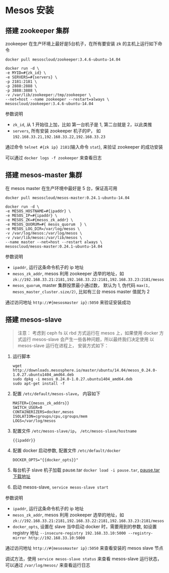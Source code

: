 # Mesos 安装

## 搭建 zookeeper 集群

zookeeper 在生产环境上最好是5台机子，在所有要安装 zk 的主机上运行如下命令

~~~~~~
docker pull mesoscloud/zookeeper:3.4.6-ubuntu-14.04

docker run -d \
-e MYID=#{zk_id} \
-e SERVERS=#{servers} \
-p 2181:2181 \
-p 2888:2888 \
-p 3888:3888 \
-v /var/lib/zookeeper:/tmp/zookeeper \
--net=host --name zookeeper --restart=always \
mesoscloud/zookeeper:3.4.6-ubuntu-14.04
~~~~~~

参数说明

* `zk_id`, 从 1 开始往上加，比如 第一台机子是 1, 第二台就是 2，以此类推
* `servers`, 所有安装 zookeeper 机子的IP， 如 `192.168.33.21,192.168.33.22,192.168.33.23`

通过命令 `telnet #{zk ip} 2181`(输入命令 `stat`), 来验证 zookeeper 的成功安装

可以通过 `docker logs -f zookeeper` 来查看日志

## 搭建 mesos-master 集群

在 mesos master 在生产环境中最好是 5 台，保证高可用

~~~~~~
docker pull mesoscloud/mesos-master:0.24.1-ubuntu-14.04
    
docker run -d \
-e MESOS_HOSTNAME=#{ipaddr} \
-e MESOS_IP=#{ipaddr} \
-e MESOS_ZK=#{mesos_zk_addr} \
-e MESOS_QUORUM=#{ mesos_quorum  } \
-e MESOS_LOG_DIR=/var/log/mesos \
-v /var/log/mesos:/var/log/mesos \
-v /var/lib/mesos:/var/lib/mesos \
--name master --net=host --restart always \
mesoscloud/mesos-master:0.24.1-ubuntu-14.04
~~~~~~

参数说明

* `ipaddr`, 运行这条命令机子的 ip 地址
* `mesos_zk_addr`, mesos 利用 zookeeper 选举的地址，如 `zk://192.168.33.21:2181,192.168.33.22:2181,192.168.33.23:2181/mesos`
* `mesos_quorum`, master 集群投票最小通过数， 默认为 1, 伪代码 `max(1, mesos_master_cluster.size/2)`, 比如有三台 mesos master 值就为 2

通过访问地址 `http://#{mesosmaster ip}:5050` 来验证安装成功

## 搭建 mesos-slave

> 注意： 考虑到 ceph fs 以 rbd 方式运行在 mesos 上，如果使用 docker 方式运行 mesos-slave 会产生一些各种问题，所以最终我们决定使用 以 mesos-slave 运行在进程上， 安装方式如下：

1. 运行脚本

    ~~~~~~
    wget http://downloads.mesosphere.io/master/ubuntu/14.04/mesos_0.24.0-1.0.27.ubuntu1404_amd64.deb
    sudo dpkg -i mesos_0.24.0-1.0.27.ubuntu1404_amd64.deb
    sudo apt-get install -f
    ~~~~~~
2. 配置 `/etc/default/mesos-slave`， 内容如下
    
    ~~~~~~
    MASTER={{mesos_zk_addrs}}
    SWITCH_USER=0
    CONTAINERIZERS=docker,mesos
    ISOLATION=cgroups/cpu,cgroups/mem
    LOGS=/var/log/mesos
    ~~~~~~
3. 配置文件 `/etc/mesos-slave/ip`， `/etc/mesos-slave/hostname`

    ~~~~~~
    {{ipaddr}}
    ~~~~~~
4. 配置 docker 启动参数, 配置文件 `/etc/default/docker`
    
    ~~~~~~
    DOCKER_OPTS="{{docker_opts}}"
    ~~~~~~
5. 每台机子 slave 机子加载 pause.tar `docker load -i pause.tar`, [pause.tar 下载地址](https://github.com/peterwangpei/mesos-poc/raw/master/prod/ansible/module/roles/mesos-slave/images/pause.tar)
6. 启动 mesos-slave, `service mesos-slave start`



参数说明

* `ipaddr`, 运行这条命令机子的 ip 地址
* `mesos_zk_addr`, mesos 利用 zookeeper 选举的地址，如 `zk://192.168.33.21:2181,192.168.33.22:2181,192.168.33.23:2181/mesos`
* `docker_opts`, 设置在 slave 当中启动 docker 时，需要用到的参数, 如设置 registry 地址 `--insecure-registry 192.168.33.10:5000 --registry-mirror http://192.168.33.10:5000`

通过访问地址 `http://#{mesosmaster ip}:5050` 来查看安装的 mesos slave 节点

调试方法，使用 `service mesos-slave status` 来查看 mesos-slave 运行状态， 可以通过 `/var/log/mesos/` 来查看运行日志

